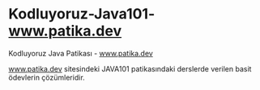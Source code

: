 # Kodluyoruz-Java101-www.patika.dev
Kodluyoruz Java Patikası -  www.patika.dev

www.patika.dev sitesindeki JAVA101 patikasındaki derslerde verilen basit ödevlerin çözümleridir.
